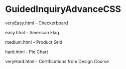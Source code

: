 # GuidedInquiryAdvanceCSS

veryEasy.html - Checkerboard

easy.html - American Flag

medium.html - Product Grid

hard.html - Pie Chart

veryHard.html - Certifications from Design Course
